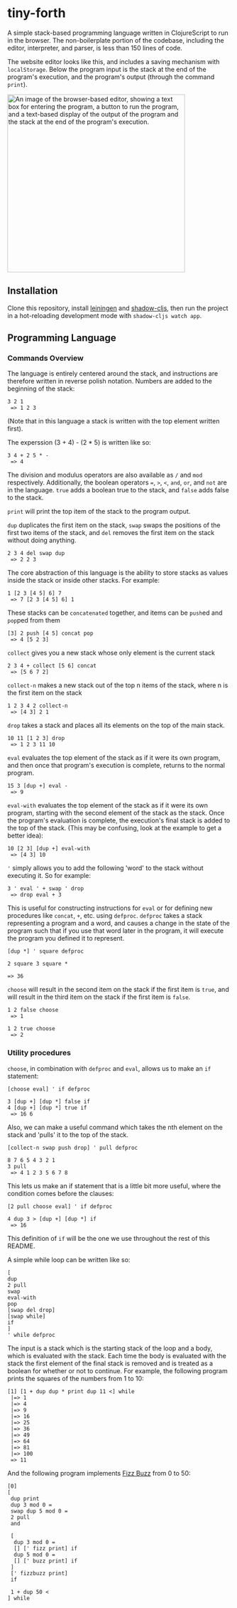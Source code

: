 # tiny-forth

A simple stack-based programming language written in ClojureScript to run in the browser. The non-boilerplate portion of the codebase, including the editor, interpreter, and parser, is less than 150 lines of code.

The website editor looks like this, and includes a saving mechanism with `localStorage`. Below the program input is the stack at the end of the program's execution, and the program's output (through the command `print`). 

<img src="https://user-images.githubusercontent.com/34197135/133296453-ab9b6255-9710-469c-b1e6-f79f67277a80.png" alt="An image of the browser-based editor, showing a text box for entering the program, a button to run the program, and a text-based display of the output of the program and the stack at the end of the program's execution." height="400">

## Installation

Clone this repository, install [leiningen](https://leiningen.org/) and [shadow-cljs](https://github.com/thheller/shadow-cljs), then run the project in a hot-reloading development mode with `shadow-cljs watch app`.

## Programming Language

### Commands Overview

The language is entirely centered around the stack, and instructions are therefore written in reverse polish notation. Numbers are added to the beginning of the stack:

```
3 2 1
 => 1 2 3
```

(Note that in this language a stack is written with the top element written first).

The experssion (3 + 4) - (2 * 5) is written like so:
```
3 4 + 2 5 * -
 => 4
```

The division and modulus operators are also available as `/` and `mod` respectively.
Additionally, the boolean operators `=`, `>`, `<`, `and`, `or`, and `not` are in the language. `true` adds a boolean true to the stack, and `false` adds false to the stack.

`print` will print the top item of the stack to the program output.

`dup` duplicates the first item on the stack, `swap` swaps the positions of the first two items of the stack, and `del` removes the first item on the stack without doing anything.

```
2 3 4 del swap dup
 => 2 2 3
```

The core abstraction of this language is the ability to store stacks as values inside the stack or inside other stacks. For example:

```
1 [2 3 [4 5] 6] 7
 => 7 [2 3 [4 5] 6] 1
```

These stacks can be `concatenated` together, and items can be `push`ed and `pop`ped from them

```
[3] 2 push [4 5] concat pop
 => 4 [5 2 3]
```

`collect` gives you a new stack whose only element is the current stack
```
2 3 4 + collect [5 6] concat
 => [5 6 7 2]
```

`collect-n` makes a new stack out of the top n items of the stack, where n is the first item on the stack

```
1 2 3 4 2 collect-n
 => [4 3] 2 1
```

`drop` takes a stack and places all its elements on the top of the main stack.

```
10 11 [1 2 3] drop
 => 1 2 3 11 10
```

`eval` evaluates the top element of the stack as if it were its own program, and then once that program's execution is complete, returns to the normal program.

```
15 3 [dup +] eval -
 => 9
```

`eval-with` evaluates the top element of the stack as if it were its own program, starting with the second element of the stack as the stack. Once the program's evaluation is complete, the execution's final stack is added to the top of the stack. (This may be confusing, look at the example to get a better idea):

```
10 [2 3] [dup +] eval-with
 => [4 3] 10
```

`'` simply allows you to add the following 'word' to the stack without executing it. So for example:

```
3 ' eval ' + swap ' drop
 => drop eval + 3
```

This is useful for constructing instructions for `eval` or for defining new procedures like `concat`, `+`, etc. using `defproc`. `defproc` takes a stack representing a program and a word, and causes a change in the state of the program such that if you use that word later in the program, it will execute the program you defined it to represent.

```
[dup *] ' square defproc

2 square 3 square *

=> 36
```

`choose` will result in the second item on the stack if the first item is `true`, and will result in the third item on the stack if the first item is `false`.

```
1 2 false choose
 => 1

1 2 true choose
 => 2
```

### Utility procedures

`choose`, in combination with `defproc` and `eval`, allows us to make an `if` statement:

```
[choose eval] ' if defproc

3 [dup +] [dup *] false if
4 [dup +] [dup *] true if
 => 16 6
```

Also, we can make a useful command which takes the nth element on the stack and 'pulls' it to the top of the stack.

```
[collect-n swap push drop] ' pull defproc

8 7 6 5 4 3 2 1
3 pull
 => 4 1 2 3 5 6 7 8
```

This lets us make an if statement that is a little bit more useful, where the condition comes before the clauses:

```
[2 pull choose eval] ' if defproc

4 dup 3 > [dup +] [dup *] if
 => 16
```

This definition of `if` will be the one we use throughout the rest of this README.

A simple while loop can be written like so:

```
[
dup
2 pull
swap
eval-with
pop
[swap del drop]
[swap while]
if
]
' while defproc
```

The input is a stack which is the starting stack of the loop and a body, which is evaluated with the stack. Each time the body is evaluated with the stack the first element of the final stack is removed and is treated as a boolean for whether or not to continue. For example, the following program prints the squares of the numbers from 1 to 10:

```
[1] [1 + dup dup * print dup 11 <] while
 |=> 1
 |=> 4
 |=> 9
 |=> 16
 |=> 25
 |=> 36
 |=> 49
 |=> 64
 |=> 81
 |=> 100
 => 11
```

And the following program implements [Fizz Buzz](https://rosettacode.org/wiki/FizzBuzz) from 0 to 50:

```
[0]
[
 dup print
 dup 3 mod 0 =
 swap dup 5 mod 0 =
 2 pull
 and
 
 [
  dup 3 mod 0 =
  [] [' fizz print] if
  dup 5 mod 0 =
  [] [' buzz print] if
 ] 
 [' fizzbuzz print]
 if
 
 1 + dup 50 <
] while
```
